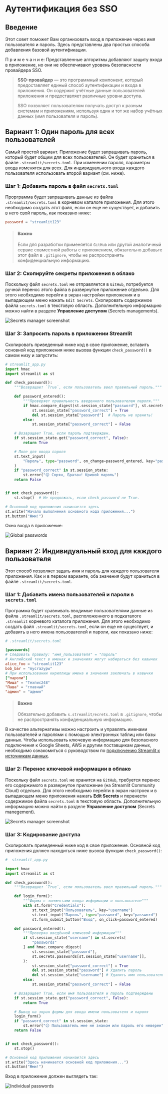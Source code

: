 # Аутентификация без SSO



## Введение

Этот совет поможет Вам организовать вход в приложение через имя пользователя и пароль. Здесь представлены два простых способа добавления базовой аутентификации.

П р и м е ч а н и е: Представленные алгоритмы добавляют защиту входа в приложение, но они не обеспечивают уровень безопасности провайдера SSO.

> **SSO-провайдер** — это программный компонент, который предоставляет единый способ аутентификации и входа в приложения. Он содержит учётные данные пользователей приложения и предоставляет различные уровни доступа.
>
> SSO позволяет пользователям получать доступ к разным системам и приложениям, используя один и тот же набор учётных данных (имя пользователя и пароль). 



## Вариант 1: Один пароль для всех пользователей

Cамый простой вариант. Приложение будет запрашивать пароль, который будет общим для всех пользователей. Он будет храниться в файле `.streamlit/secrets.toml`. При изменении пароля, параметры входа изменятся для всех. Для индивидуального входа каждого пользователя использовать второй вариант (см. ниже).



### Шаг 1: Добавить пароль в файл `secrets.toml`

Прорграмма будет запрашивать данные из файла `.streamlit/secrets.toml` в корневом каталоге приложения. Для этого необходимо создать этот файл, если он еще не существует, и добавить в него свой пароль, как показано ниже:

```toml
password = "streamlit123" 
```



> #### Важно
>
> Если для разработки применяется `GitHub` или другой аналогичный сервис совместной работы с приложением, обязательно добавьте этот файл в `.gitignore`, чтобы не распространять конфиденциальную информацию.



### Шаг 2: Скопируйте секреты приложения в облако

Поскольку файл `secrets.toml` не отправляется в `GitHub`, потребуется ручной перенос этого файла в развернутое приложение отдельно. Для этого необходимо перейти в экран настройки приложения и в выпадающем меню нажать `Edit Secrets`. Скопировать содержимое файла `secrets.toml` в текстовую область. Дополнительную информацию можно найти в разделе **Управление доступом** (Secrets managements).

![Secrets manager screenshot](https://docs.streamlit.io/images/databases/edit-secrets.png)



### Шаг 3: Запросить пароль в приложении Streamlit

Скопировать приведенный ниже код в свое приложение, вставить основной код приложения ниже вызова функции `check_password()` в самом низу и запустить:

```python
# streamlit_app.py
import hmac
import streamlit as st

def check_password():
    """Возвращает `True`, если пользователь ввел правильный пароль."""

    def password_entered():
        """Проверяет правильность введенного пользователем пароля."""
        if hmac.compare_digest(st.session_state["password"], st.secrets["password"]):
            st.session_state["password_correct"] = True
            del st.session_state["password"]  # Пароль не хранить!
        else:
            st.session_state["password_correct"] = False

    # Возвращает True, если пароль подтвержден.
    if st.session_state.get("password_correct", False):
        return True

    # Поле для ввода пароля
    st.text_input(
        "Пароль", type="password", on_change=password_entered, key="password"
    )
    if "password_correct" in st.session_state:
        st.error("😕 Сорян, Братан! Кривой пароль")
    return False


if not check_password():
    st.stop()  # Не продолжать, если check_password не True.

# Основной код приложения начинается здесь
st.write("Начало выполнения основного кода приложения...")
st.button("Жми!")
```

Окно входа в приложение:

![Global passwords](https://docs.streamlit.io/images/streamlit-community-cloud/auth-without-sso-global.png)



## Вариант 2: Индивидуальный вход для каждого пользователя

Этот способ позволяет задать имя и пароль для каждого пользователя приложения. Как и в первом варианте, оба значения будут храниться в файле `.streamlit/secrets.toml`.

### Шаг 1: Добавить имена пользователей и пароли в `secrets.toml`

Программа будет сравнивать вводимые пользователями данные из файла `.streamlit/secrets.toml`, расположенного в подкаталоге `.streamlit` корневого каталога приложения. Для этого необходимо создать файл `.streamlit/secrets.toml`, если он еще не существует, и добавить в него имена пользователей и пароли, как показано ниже:

```toml
# .streamlit/secrets.toml

[passwords]
# Следовать правилу: "имя_пользователя" = "пароль"
# Английский текст в именах и значениях могут набираться без кавычек
alice_foo = "streamlit123"
bob_bar = "mycrazypw"
# При использовании кириллицы имена и значения заключать в кавычки
["пароли"]
"Миша" = "Техпис248"
"Паша" = "главный"
"админ" = "админ"
```

> #### Важно
>
> Обязательно добавить `s.streamlit/ecrets.toml` в `.gitignore`, чтобы не распространять конфиденциальную информацию.

В качестве альтернативы можно настроить и управлять именами пользователей и паролями с помощью электронных таблиц или базы данных. Чтобы использовать ключевую информацию для безопасного подключения к Google Sheets, AWS и другим поставщикам данных, необходимо ознакомиться с руководством по [подключению Streamlit к источникам данных](https://docs.streamlit.io/develop/tutorials/databases).



### Шаг 2: Перенос ключевой информации в облако

Поскольку файл `secrets.toml` не хранится на `GitHub`, требуется перенос его содержимого в развернутое приложение (на Streamlit Community Cloud) отдельно. Для этого необходимо перейти в экран настроек и в выпадающем меню приложения нажать **Edit Secrets** и перенести содержимое файла `secrets.toml` в текстовую область. Дополнительную информацию можно найти в разделе **Управление доступом** (Secrets manegement).

![Secrets manager screenshot](https://docs.streamlit.io/images/databases/edit-secrets.png)



### Шаг 3: Кодирование доступа

Скопировать приведенный ниже код в свое приложение. Основной код приложения должен находиться ниже вызова функции `check_password()`:

```python
#  streamlit_app.py

import hmac
import streamlit as st

def check_password():
    """Возвращает `True`, если пользователь ввел правильный пароль."""

    def login_form():
        """Форма с элементами ввода информации о пользователе"""
        with st.form("Credentials"):
            st.text_input("Пользователь", key="username")
            st.text_input("Пароль", type="password", key="password")
            st.form_submit_button("Вход", on_click=password_entered)

    def password_entered():
        """Проверка введённой ключевой информации"""
        if st.session_state["username"] in st.secrets[
            "passwords"
        ] and hmac.compare_digest(
            st.session_state["password"],
            st.secrets.passwords[st.session_state["username"]],
        ):
            st.session_state["password_correct"] = True
            del st.session_state["password"] # Удалить пароль
            del st.session_state["username"] # Удалить имя пользователя
        else:
            st.session_state["password_correct"] = False

    # Возвращает True, если имя пользователя и пароль подтверждены
    if st.session_state.get("password_correct", False):
        return True

    # Вывод на экран формы для ввода имени пользователя и пароля
    login_form()
    if "password_correct" in st.session_state:
        st.error("😕 Пользователь мне не знаком или пароль его неверен")
    return False


if not check_password():
    st.stop()

# Основной код приложения начинается здесь
st.write("Здесь начинается основной код приложения...")
st.button("Жми!")
```

Вход в приложение должен выглядеть так:

![Individual passwords](https://docs.streamlit.io/images/streamlit-community-cloud/auth-without-sso-individual.png)